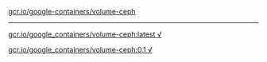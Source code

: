 [gcr.io/google-containers/volume-ceph](https://hub.docker.com/r/sqeven/volume-ceph/tags/) 

----
[gcr.io/google_containers/volume-ceph:latest √](https://hub.docker.com/r/sqeven/volume-ceph/tags/)

[gcr.io/google_containers/volume-ceph:0.1 √](https://hub.docker.com/r/sqeven/volume-ceph/tags/)

